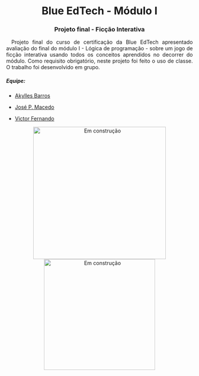 <h1 align="center">Blue EdTech - Módulo I</h1>
<h3 align="center">Projeto final - Ficção Interativa</h2>

<p align="justify">&emsp;Projeto final do curso de certificação da Blue EdTech apresentado avaliação do final do módulo I - Lógica de programação - sobre um jogo de ficção interativa usando todos os conceitos aprendidos no decorrer do módulo. Como requisito obrigatório, neste projeto foi feito o uso de classe. O trabalho foi desenvolvido em grupo.</p>

##### Equipe:
 - <p><a href="https://github.com/Akyllesbarros" title="Akylles Barros Github">Akylles Barros</a></p>
 - <p><a href="https://github.com/ArseniumGX" title="José P. Macedo Github">José P. Macedo</a></p>
 - <p><a href="https://github.com/vitinop" title="Victor Fernado Github">Victor Fernando</a></p>


<p align="center"><img width="358px" src="https://media.giphy.com/media/kHfUyPaDUDBY11l4DZ/giphy.gif" alt="Em construção" />
  <img width="300px" src="https://media.giphy.com/media/1yk0v6WtCinP5Ptz6G/giphy.gif" alt="Em construção" /></p>    